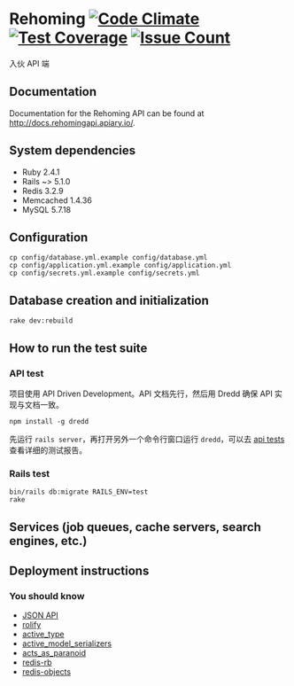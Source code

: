 # Rehoming [![Code Climate](https://codeclimate.com/repos/5909fa5c31ca0a026f0001c9/badges/0e1bd5d086d10177b230/gpa.svg)](https://codeclimate.com/repos/5909fa5c31ca0a026f0001c9/feed) [![Test Coverage](https://codeclimate.com/repos/5909fa5c31ca0a026f0001c9/badges/0e1bd5d086d10177b230/coverage.svg)](https://codeclimate.com/repos/5909fa5c31ca0a026f0001c9/coverage) [![Issue Count](https://codeclimate.com/repos/5909fa5c31ca0a026f0001c9/badges/0e1bd5d086d10177b230/issue_count.svg)](https://codeclimate.com/repos/5909fa5c31ca0a026f0001c9/feed)

入伙 API 端

## Documentation

Documentation for the Rehoming API can be found at http://docs.rehomingapi.apiary.io/.

## System dependencies

* Ruby 2.4.1
* Rails ~> 5.1.0
* Redis 3.2.9
* Memcached 1.4.36
* MySQL 5.7.18

## Configuration

```
cp config/database.yml.example config/database.yml
cp config/application.yml.example config/application.yml
cp config/secrets.yml.example config/secrets.yml
```

## Database creation and initialization

```
rake dev:rebuild
```

## How to run the test suite

### API test

项目使用 API Driven Development。API 文档先行，然后用 Dredd 确保 API 实现与文档一致。

```
npm install -g dredd
```

先运行 `rails server`，再打开另外一个命令行窗口运行 `dredd`，可以去 [api tests](https://app.apiary.io/rehomingapi/tests/runs) 查看详细的测试报告。

### Rails test

```
bin/rails db:migrate RAILS_ENV=test
rake
```

## Services (job queues, cache servers, search engines, etc.)

## Deployment instructions

### You should know

* [JSON API](http://jsonapi.org/)
* [rolify](https://github.com/RolifyCommunity/rolify)
* [active_type](https://github.com/makandra/active_type)
* [active_model_serializers](https://github.com/rails-api/active_model_serializers)
* [acts_as_paranoid](https://github.com/ActsAsParanoid/acts_as_paranoid)
* [redis-rb](https://github.com/redis/redis-rb)
* [redis-objects](https://github.com/nateware/redis-objects)
